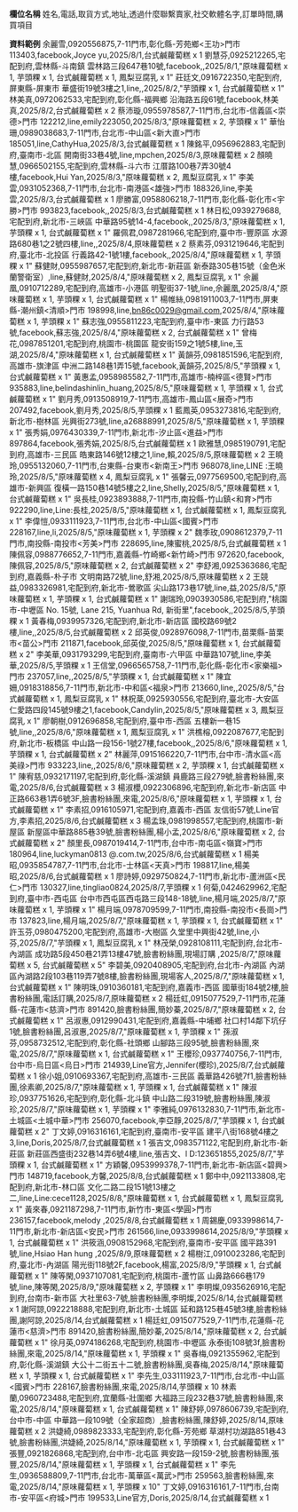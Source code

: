 **欄位名稱**
姓名,電話,取貨方式,地址,透過什麼聯繫賣家,社交軟體名字,訂單時間,購買項目

**資料範例**
余麗雪,0920556875,7-11門市,彰化縣-芳苑鄉<王功>門市 113403,facebook,Joyce yu,2025/8/1,台式鹹蘿蔔糕 x 1
劉慧芬,0925212265,宅配到府,雲林縣-斗南鎮 雲林路三段647巷10號,facebook,,2025/8/1,"原味蘿蔔糕 x 1, 芋頭粿 x 1, 台式鹹蘿蔔糕 x 1, 鳳梨豆腐乳 x 1"
莊廷文,0916722350,宅配到府,屏東縣-屏東市 華盛街19號3樓之1,line,,2025/8/2,"芋頭粿 x 1, 台式鹹蘿蔔糕 x 1"
林美真,0972062533,宅配到府,彰化縣-福興鄉 沿海路五段61號,facebook,林美真,2025/8/2,台式鹹蘿蔔糕 x 2
蔡沛璇,0955978587,7-11門市,台北市-信義區<崇德>門市 122212,line,emily223050,2025/8/3,"原味蘿蔔糕 x 2, 芋頭粿 x 1"
華怡珊,0989038683,7-11門市,台北市-中山區<新大直>門市 185051,line,CathyHua,2025/8/3,台式鹹蘿蔔糕 x 1
陳銘平,0956962883,宅配到府,臺南市-北區 開南街33巷4號,line,mpchen,2025/8/3,原味蘿蔔糕 x 2
顏曉慧,0966502155,宅配到府,雲林縣-斗六市 江厝路100巷7弄30號4樓,facebook,Hui Yan,2025/8/3,"原味蘿蔔糕 x 2, 鳳梨豆腐乳 x 1"
李美雲,0931052368,7-11門市,台北市-南港區<雄強>門市 188326,line,李美雲,2025/8/3,台式鹹蘿蔔糕 x 1
廖勝富,0958806218,7-11門市,彰化縣-彰化市<宇勝>門市 993823,facebook,,2025/8/3,台式鹹蘿蔔糕 x 1
林日松,0939279688,宅配到府,新北市-三峽區 中華路95號14-4,facebook,,2025/8/3,"原味蘿蔔糕 x 1, 芋頭粿 x 1, 台式鹹蘿蔔糕 x 1"
羅佩君,0987281966,宅配到府,臺中市-豐原區 水源路680巷1之2號四樓,line,,2025/8/4,原味蘿蔔糕 x 2
蔡素芬,0931219646,宅配到府,臺北市-北投區 行義路42-1號1樓,facebook,,2025/8/4,"原味蘿蔔糕 x 1, 芋頭粿 x 1"
蘇健財,0955987657,宅配到府,新北市-新莊區 新泰路305巷15號（金色米蘭警衛室）,line,蘇健財,2025/8/4,"原味蘿蔔糕 x 2, 鳳梨豆腐乳 x 1"
佘麗凰,0910712289,宅配到府,高雄市-小港區 明聖街37-1號,line,佘麗凰,2025/8/4,"原味蘿蔔糕 x 1, 芋頭粿 x 1, 台式鹹蘿蔔糕 x 1"
楊帷絲,0981911003,7-11門市,屏東縣-潮州鎮<清順>門市 198998,line,bn86c0029@gmail.com,2025/8/4,"原味蘿蔔糕 x 1, 芋頭粿 x 1"
蘇志強,0955811223,宅配到府,臺中市-東區 力行路53號,facebook,蘇志強,2025/8/4,"原味蘿蔔糕 x 2, 台式鹹蘿蔔糕 x 1"
曾梅花,0987851201,宅配到府,桃園市-桃園區 龍安街159之1號5樓,line,玉湖,2025/8/4,"原味蘿蔔糕 x 1, 台式鹹蘿蔔糕 x 1"
黃韻芬,0981851596,宅配到府,高雄市-旗津區 中洲二路148巷1弄15號,facebook,黃韻芬,2025/8/5,"芋頭粿 x 1, 台式鹹蘿蔔糕 x 1"
黃惠孟,0958985582,7-11門市,高雄市-楠梓區<德賢>門市 935883,line,belindashinlin_huang,2025/8/5,"原味蘿蔔糕 x 1, 芋頭粿 x 1, 台式鹹蘿蔔糕 x 1"
劉月秀,0913508919,7-11門市,高雄市-鳳山區<展奇>門市 207492,facebook,劉月秀,2025/8/5,芋頭粿 x 1
藍鳳英,0953273816,宅配到府,新北市-樹林區 光興街273號,line,a26888991,2025/8/5,"原味蘿蔔糕 x 1, 芋頭粿 x 1"
張秀娟,0976430339,7-11門市,新北市-汐止區<進益>門市 897864,facebook,張秀娟,2025/8/5,台式鹹蘿蔔糕 x 1
歐雅慧,0985190791,宅配到府,高雄市-三民區 皓東路146號12樓之1,line,賴,2025/8/5,原味蘿蔔糕 x 2
王曉玲,0955132060,7-11門市,台東縣-台東市<新南王>門市 968078,line,LINE :王曉玲,2025/8/5,"原味蘿蔔糕 x 4, 鳳梨豆腐乳 x 1"
張馨云,0977569500,宅配到府,高雄市-新興區 復橫一路150巷14號5樓之2,line,Shelly,2025/8/5,"原味蘿蔔糕 x 1, 台式鹹蘿蔔糕 x 1"
吳長桂,0923893888,7-11門市,南投縣-竹山鎮<和育>門市 922290,line,Line:長桂,2025/8/5,"原味蘿蔔糕 x 1, 台式鹹蘿蔔糕 x 1, 鳳梨豆腐乳 x 1"
李偉愷,0933111923,7-11門市,台北市-中山區<國賓>門市 228167,line,li,2025/8/5,"原味蘿蔔糕 x 1, 芋頭粿 x 2"
魏季玫,0908612379,7-11門市,南投縣-南投市<芳美>門市 228695,line,陳蜜桃,2025/8/5,台式鹹蘿蔔糕 x 1
陳佩容,0988776652,7-11門市,嘉義縣-竹崎鄉<新竹崎>門市 972620,facebook,陳佩容,2025/8/5,"原味蘿蔔糕 x 2, 台式鹹蘿蔔糕 x 2"
李舒湘,0925363686,宅配到府,嘉義縣-朴子市 文明南路72號,line,舒湘,2025/8/5,原味蘿蔔糕 x 2
王競益,0983326981,宅配到府,新北市-鶯歌區 尖山路173巷17號,line,益,2025/8/5,"原味蘿蔔糕 x 1, 芋頭粿 x 1, 台式鹹蘿蔔糕 x 1"
謝瑞玲,0903930586,宅配到府,"桃園市-中壢區 No. 15號, Lane 215, Yuanhua Rd, 新街里",facebook,,2025/8/5,芋頭粿 x 1
黃春梅,0939957326,宅配到府,新北市-新店區 國校路69號2樓,line,,2025/8/5,台式鹹蘿蔔糕 x 2
邱英俊,0928976098,7-11門市,苗栗縣-苗栗市<苗公>門市 211871,facebook,邱英俊,2025/8/5,"原味蘿蔔糕 x 1, 台式鹹蘿蔔糕 x 2"
李美華,0931793299,宅配到府,臺南市-六甲區 中華路107號,line,李美華,2025/8/5,芋頭粿 x 1
王信堂,0966565758,7-11門市,彰化縣-彰化市<家樂福>門市 237057,line,,2025/8/5,"芋頭粿 x 1, 台式鹹蘿蔔糕 x 1"
陳宜姍,0918318856,7-11門市,新北市-中和區<福泉>門市 213660,line,,2025/8/5,"台式鹹蘿蔔糕 x 1, 鳳梨豆腐乳 x 1"
林柷棻,0925930556,宅配到府,臺北市-大安區 仁愛路四段145號9樓之1,facebook,Candylin,2025/8/5,"原味蘿蔔糕 x 3, 鳳梨豆腐乳 x 1"
廖朝樹,0912696858,宅配到府,臺中市-西區 五樓新一巷15號,line,,2025/8/6,"原味蘿蔔糕 x 1, 鳳梨豆腐乳 x 1"
洪樵榕,0922087677,宅配到府,新北市-板橋區 中山路一段156-1號27樓,facebook,,2025/8/6,"原味蘿蔔糕 x 1, 芋頭粿 x 1, 台式鹹蘿蔔糕 x 2"
林麗萍,0915166220,7-11門市,台中市-清水區<高美祿>門市 933223,line,,2025/8/6,"原味蘿蔔糕 x 2, 芋頭粿 x 1, 台式鹹蘿蔔糕 x 1"
陳宥慈,0932171197,宅配到府,彰化縣-溪湖鎮 員鹿路三段279號,臉書粉絲團,來電,2025/8/6,台式鹹蘿蔔糕 x 3
楊淑櫻,0922306896,宅配到府,新北市-新店區 中正路663巷1弄6號3F,臉書粉絲團,來電,2025/8/6,"原味蘿蔔糕 x 1, 芋頭粿 x 1, 台式鹹蘿蔔糕 x 1"
李素招,0916105971,宅配到府,嘉義市-西區 友信街57號,Line官方,李素招,2025/8/6,台式鹹蘿蔔糕 x 3
楊孟珠,0981998557,宅配到府,桃園市-新屋區 新屋區中華路885巷39號,臉書粉絲團,楊小孟,2025/8/6,"原味蘿蔔糕 x 2, 台式鹹蘿蔔糕 x 2"
顏里長,0987019414,7-11門市,台中市-南屯區<嶺寶>門市 180964,line,luckyman0813 @.com.tw,2025/8/6,台式鹹蘿蔔糕 x 1
楊美昭,0935854787,7-11門市,台北市-士林區<天真>門市 198817,line,楊美昭,2025/8/6,台式鹹蘿蔔糕 x 1
廖詩婷,0929750824,7-11門市,新北市-蘆洲區<民仁>門市 130327,line,tingliao0824,2025/8/7,芋頭粿 x 1
何菊,0424629962,宅配到府,臺中市-西屯區 台中市西屯區西屯路三段148-18號,line,楊月端,2025/8/7,"原味蘿蔔糕 x 1, 芋頭粿 x 1"
楊月端,0978709599,7-11門市,南投縣-南投市<長崗>門市 137823,line,楊月端,2025/8/7,"原味蘿蔔糕 x 1, 芋頭粿 x 1, 台式鹹蘿蔔糕 x 1"
許玉芬,0980475200,宅配到府,高雄市-大樹區 久堂里中興街42號,line,小芬,2025/8/7,"芋頭粿 x 1, 鳳梨豆腐乳 x 1"
林茂榮,0928108111,宅配到府,台北市-內湖區 成功路5段450巷21弄13樓47號,臉書粉絲團,現場訂購 ,2025/8/7,"原味蘿蔔糕 x 5, 台式鹹蘿蔔糕 x 5"
李碧美,0920408905,宅配到府,台北市-內湖區 內湖區內湖路2段103巷119弄7號8樓,臉書粉絲團,現場客人,2025/8/7,"原味蘿蔔糕 x 1, 台式鹹蘿蔔糕 x 1"
陳明珠,0910360181,宅配到府,嘉義市-西區 國華街184號2樓,臉書粉絲團,電話訂購,2025/8/7,原味蘿蔔糕 x 2
楊廷虹,0915077529,7-11門市,花蓮縣-花蓮市<慈濟>門市 891420,臉書粉絲團,簡妙蓁,2025/8/7,"原味蘿蔔糕 x 2, 台式鹹蘿蔔糕 x 1"
呂淑惠,0912990431,宅配到府,嘉義縣-中埔鄉 社口村14鄰下坑仔1號,臉書粉絲團,呂淑惠,2025/8/7,"原味蘿蔔糕 x 1, 芋頭粿 x 1"
孫淑芬,0958732512,宅配到府,彰化縣-社頭鄉 山腳路三段95號,臉書粉絲團,來電,2025/8/7,"原味蘿蔔糕 x 1, 台式鹹蘿蔔糕 x 1"
王櫻珍,0937740756,7-11門市,台中市-烏日區<烏日>門市 214939,Line官方,Jennifer(櫻珍),2025/8/7,台式鹹蘿蔔糕 x 1
徐小姐,0910693367,宅配到府,高雄市-三民區 義華路426號7f1,臉書粉絲團,徐素卿,2025/8/7,"原味蘿蔔糕 x 1, 芋頭粿 x 1, 台式鹹蘿蔔糕 x 1"
陳淑珍,0937751626,宅配到府,彰化縣-北斗鎮 中山路二段319號,臉書粉絲團,陳淑珍,2025/8/7,"原味蘿蔔糕 x 1, 芋頭粿 x 1"
李雅純,0976132830,7-11門市,新北市-土城區<土城中華>門市 256070,facebook,李亞靜,2025/8/7,"芋頭粿 x 1, 台式鹹蘿蔔糕 x 2"
丁文婷,0916316161,宅配到府,臺南市-安平區 建平八街168號4樓之3,line,Doris,2025/8/7,台式鹹蘿蔔糕 x 1
張吉文,0983571122,宅配到府,新北市-新莊區 新莊區西盛街232巷14弄6號4樓,line,張吉文、l D:123651855,2025/8/7,"芋頭粿 x 1, 台式鹹蘿蔔糕 x 1"
方穎馨,0953999378,7-11門市,新北市-新店區<碧興>門市 148719,facebook,方馨,2025/8/8,台式鹹蘿蔔糕 x 1
鄭中中,0921133808,宅配到府,新北市-林口區 文化二路二段151號13樓之二,line,Line:cece1128,2025/8/8,"原味蘿蔔糕 x 1, 台式鹹蘿蔔糕 x 1, 鳳梨豆腐乳 x 1"
黃來春,0921187298,7-11門市,新竹市-東區<學圓>門市 236157,facebook,melody ,2025/8/8,台式鹹蘿蔔糕 x 1
周錫慶,0933998614,7-11門市,新北市-新店區<安民>門市 261566,line,0933998614,2025/8/9,"芋頭粿 x 1, 台式鹹蘿蔔糕 x 1"
洪筱涵,0908152968,宅配到府,臺南市-安平區 國平路391號,line,Hsiao Han hung ,2025/8/9,原味蘿蔔糕 x 2
楊樹江,0910023286,宅配到府,臺北市-內湖區 陽光街118號2F,facebook,楊富,2025/8/9,"芋頭粿 x 1, 台式鹹蘿蔔糕 x 1"
陳等閑,0937107081,宅配到府,桃園市-蘆竹區 山鼻路666巷179號,line,陳等閑,2025/8/9,"原味蘿蔔糕 x 2, 芋頭粿 x 1"
李明燦,0935626916,宅配到府,台南市-新市區 大社里63-7號,臉書粉絲團,李明燦,2025/8/14,台式鹹蘿蔔糕 x 1
謝阿諒,0922218888,宅配到府,新北市-土城區 延和路125巷45號3樓,臉書粉絲團,謝阿諒,2025/8/14,台式鹹蘿蔔糕 x 1
楊廷虹,0915077529,7-11門市,花蓮縣-花蓮市<慈濟>門市 891420,臉書粉絲團,簡妙蓁,2025/8/14,"原味蘿蔔糕 x 2, 台式鹹蘿蔔糕 x 1"
徐月英,0974186268,宅配到府,桃園市-中壢區 永泰街108號3f,臉書粉絲團,來電,2025/8/14,"原味蘿蔔糕 x 1, 芋頭粿 x 1"
吳春梅,0921355962,宅配到府,彰化縣-溪湖鎮 大公十二街五十二號,臉書粉絲團,吳春梅,2025/8/14,"原味蘿蔔糕 x 1, 芋頭粿 x 1, 台式鹹蘿蔔糕 x 1"
李先生,033111923,7-11門市,台北市-中山區<國賓>門市 228167,臉書粉絲團,來電,2025/8/14,芋頭粿 x 10
林素蘭,0960723488,宅配到府,宜蘭縣-壯圍鄉 大福路三段232巷37號,臉書粉絲團,來電,2025/8/14,"原味蘿蔔糕 x 1, 台式鹹蘿蔔糕 x 1"
陳舒婷,0978606739,宅配到府,台中市-中區 中華路一段109號（全家超商）,臉書粉絲團,陳舒婷,2025/8/14,原味蘿蔔糕 x 2
洪婕綺,0989823333,宅配到府,彰化縣-芳苑鄉 草湖村功湖路851巷43號,臉書粉絲團,洪婕綺,2025/8/14,"原味蘿蔔糕 x 1, 芋頭粿 x 1, 台式鹹蘿蔔糕 x 1"
張豐,0921826868,宅配到府,台中市-北屯區 興安路一段159-2號,臉書粉絲團,張豐,2025/8/14,"原味蘿蔔糕 x 1, 芋頭粿 x 1, 台式鹹蘿蔔糕 x 1"
李先生,0936588809,7-11門市,台北市-萬華區<萬武>門市 259563,臉書粉絲團,來電,2025/8/14,"原味蘿蔔糕 x 1, 芋頭粿 x 10"
丁文婷,0916316161,7-11門市,台南市-安平區<府城>門市 199533,Line官方,Doris,2025/8/14,台式鹹蘿蔔糕 x 1
